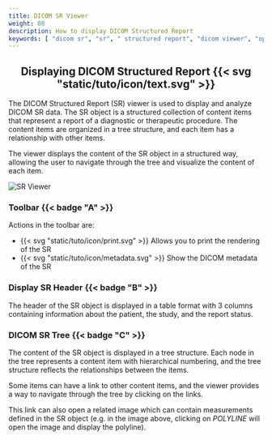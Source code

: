 ```yaml
---
title: DICOM SR Viewer
weight: 80
description: How to display DICOM Structured Report
keywords: [ "dicom sr", "sr", " structured report", "dicom viewer", "open source dicom viewer" ]
---
```


## <center>Displaying DICOM Structured Report {{< svg "static/tuto/icon/text.svg" >}} </center>

The DICOM Structured Report (SR) viewer is used to display and analyze DICOM SR data. The SR object is a structured collection of content items that represent a report of a diagnostic or therapeutic procedure. The content items are organized in a tree structure, and each item has a relationship with other items. 

The viewer displays the content of the SR object in a structured way, allowing the user to navigate through the tree and visualize the content of each item.

![SR Viewer](/tuto/dicom-sr.png?classes=shadow&width=780px)
<br>

### Toolbar {{< badge "A" >}}
Actions in the toolbar are:
* {{< svg "static/tuto/icon/print.svg" >}} Allows you to print the rendering of the SR
* {{< svg "static/tuto/icon/metadata.svg" >}} Show the DICOM metadata of the SR

### Display SR Header {{< badge "B" >}}
The header of the SR object is displayed in a table format with 3 columns containing information about the patient, the study, and the report status.

### DICOM SR Tree {{< badge "C" >}}
The content of the SR object is displayed in a tree structure. Each node in the tree represents a content item with hierarchical numbering, and the tree structure reflects the relationships between the items.

Some items can have a link to other content items, and the viewer provides a way to navigate through the tree by clicking on the links. 

This link can also open a related image which can contain measurements defined in the SR object (e.g. in the image above, clicking on _POLYLINE_ will open the image and display the polyline).
